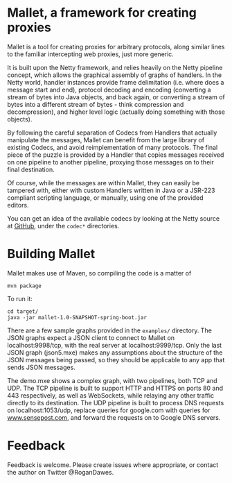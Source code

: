 # Mallet, a framework for creating proxies

Mallet is a tool for creating proxies for arbitrary protocols, along similar lines to the familiar intercepting web proxies, just more generic.

It is built upon the Netty framework, and relies heavily on the Netty pipeline concept, which allows the graphical assembly of graphs of handlers. In the Netty world, handler instances provide frame delimitation (i.e. where does a message start and end), protocol decoding and encoding (converting a stream of bytes into Java objects, and back again, or converting a stream of bytes into a different stream of bytes - think compression and decompression), and higher level logic (actually doing something with those objects).

By following the careful separation of Codecs from Handlers that actually manipulate the messages, Mallet can benefit from the large library of existing Codecs, and avoid reimplementation of many protocols. The final piece of the puzzle is provided by a Handler that copies messages received on one pipeline to another pipeline, proxying those messages on to their final destination. 

Of course, while the messages are within Mallet, they can easily be tampered with, either with custom Handlers written in Java or a JSR-223 compliant scripting language, or manually, using one of the provided editors.

You can get an idea of the available codecs by looking at the Netty source at [GitHub](https://github.com/netty/netty/), under the ```codec*``` directories. 

# Building Mallet

Mallet makes use of Maven, so compiling the code is a matter of

```
mvn package
```

To run it:

```
cd target/
java -jar mallet-1.0-SNAPSHOT-spring-boot.jar
```

There are a few sample graphs provided in the ```examples/``` directory. The JSON graphs expect a JSON client to connect to Mallet on localhost:9998/tcp, with the real server at localhost:9999/tcp. Only the last JSON graph (json5.mxe) makes any assumptions about the structure of the JSON messages being passed, so they should be applicable to any app that sends JSON messages.

The demo.mxe shows a complex graph, with two pipelines, both TCP and UDP. The TCP pipeline is built to support HTTP and HTTPS on ports 80 and 443 respectively, as well as WebSockets, while relaying any other traffic directly to its destination. The UDP pipeline is built to process DNS requests on localhost:1053/udp, replace queries for google.com with queries for www.sensepost.com, and forward the requests on to Google DNS servers.

# Feedback

Feedback is welcome. Please create issues where appropriate, or contact the author on Twitter @RoganDawes.
